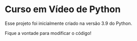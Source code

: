# Curso em Vídeo de Python
 Esse projeto foi inicialmente criado na versão 3.9 do Python.

 Fique a vontade para modificar o código!
